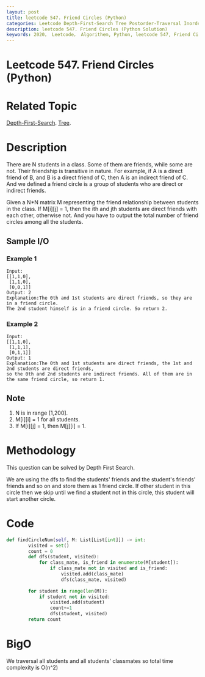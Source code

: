 ```yaml
---
layout: post
title: leetcode 547. Friend Circles (Python)
categories: Leetcode Depth-First-Search Tree Postorder-Traversal Inorder-Traversal
description: leetcode 547. Friend Circles (Python Solution)
keywords: 2020， Leetcode， Algorithem, Python, leetcode 547, Friend Circles, zhenyu, Depth-First-Search, DFS, Depth First Search, Tree, tree
---
```


# Leetcode 547. Friend Circles (Python)

# Related Topic
<a href="/categories/#Depth-First-Search" target="_blank"> Depth-First-Search</a>.
<a href="/categories/#Tree" target="_blank"> Tree</a>.

# Description

There are N students in a class. Some of them are friends, while some are not. Their friendship is transitive in nature. For example, if A is a direct friend of B, and B is a direct friend of C, then A is an indirect friend of C. And we defined a friend circle is a group of students who are direct or indirect friends.

Given a N*N matrix M representing the friend relationship between students in the class. If M[i][j] = 1, then the ith and jth students are direct friends with each other, otherwise not. And you have to output the total number of friend circles among all the students.

## Sample I/O

### Example 1
```
Input: 
[[1,1,0],
 [1,1,0],
 [0,0,1]]
Output: 2
Explanation:The 0th and 1st students are direct friends, so they are in a friend circle. 
The 2nd student himself is in a friend circle. So return 2.
```

### Example 2
```
Input: 
[[1,1,0],
 [1,1,1],
 [0,1,1]]
Output: 1
Explanation:The 0th and 1st students are direct friends, the 1st and 2nd students are direct friends, 
so the 0th and 2nd students are indirect friends. All of them are in the same friend circle, so return 1.
```

## Note

1. N is in range [1,200].
2. M[i][i] = 1 for all students.
3. If M[i][j] = 1, then M[j][i] = 1.

# Methodology
This question can be solved by Depth First Search.

We are using the dfs to find the students' friends and the student's friends' friends and so on and store them as 1 friend circle. If other student in this circle then we skip until we find a student not in this circle, this student will start another circle.

# Code
```python
def findCircleNum(self, M: List[List[int]]) -> int:
        visited = set()
        count = 0
        def dfs(student, visited):
            for class_mate, is_friend in enumerate(M[student]):
                if class_mate not in visited and is_friend:
                    visited.add(class_mate)
                    dfs(class_mate, visited)
                    
        for student in range(len(M)):
            if student not in visited:
                visited.add(student)
                count+=1
                dfs(student, visited)
        return count
```
# BigO
We traversal all students and all students\' classmates so total time complexity is O(n^2)
